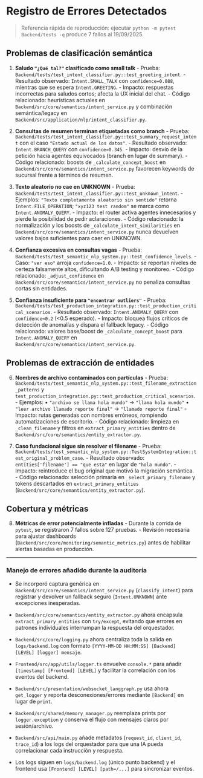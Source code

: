# Registro de Errores Detectados

> Referencia rápida de reproducción: ejecutar `python -m pytest Backend/tests -q` produce 7 fallos al 19/09/2025.

## Problemas de clasificación semántica

1. **Saludo `"¿Qué tal?"` clasificado como small talk**     - Prueba: `Backend/tests/test_intent_classifier.py::test_greeting_intent`.     - Resultado observado: `Intent.SMALL_TALK` con `confidence=0.088`, mientras que se espera `Intent.GREETING`.     - Impacto: respuestas incorrectas para saludos cortos; afecta la UX inicial del chat.     - Código relacionado: heurísticas actuales en `Backend/src/core/semantics/intent_service.py` y combinación semántica/legacy en `Backend/src/application/nlp/intent_classifier.py`.

2. **Consultas de resumen terminan etiquetadas como branch**     - Prueba: `Backend/tests/test_intent_classifier.py::test_summary_request_intent` con el caso `"Estado actual de los datos"`.     - Resultado observado: `Intent.BRANCH_QUERY` con `confidence≈0.345`.     - Impacto: desvío de la petición hacia agentes equivocados (branch en lugar de summary).     - Código relacionado: boosts de `_calculate_concept_boost` en `Backend/src/core/semantics/intent_service.py` favorecen keywords de sucursal frente a términos de resumen.

3. **Texto aleatorio no cae en UNKNOWN**     - Prueba: `Backend/tests/test_intent_classifier.py::test_unknown_intent`.     - Ejemplos: `"Texto completamente aleatorio sin sentido"` retorna `Intent.FILE_OPERATION`; `"xyz123 test random"` se marca como `Intent.ANOMALY_QUERY`.     - Impacto: el router activa agentes innecesarios y pierde la posibilidad de pedir aclaraciones.     - Código relacionado: la normalización y los boosts de `_calculate_intent_similarities` en `Backend/src/core/semantics/intent_service.py` nunca devuelven valores bajos suficientes para caer en UNKNOWN.

4. **Confianza excesiva en consultas vagas**     - Prueba: `Backend/tests/test_semantic_nlp_system.py::test_confidence_levels`.     - Caso: `"ver eso"` arroja `confidence=1.0`.     - Impacto: se reportan niveles de certeza falsamente altos, dificultando A/B testing y monitoreo.     - Código relacionado: `_adjust_confidence` en `Backend/src/core/semantics/intent_service.py` no penaliza consultas cortas sin entidades.

5. **Confianza insuficiente para `"encontrar outliers"`**     - Prueba: `Backend/tests/test_production_integration.py::test_production_critical_scenarios`.     - Resultado observado: `Intent.ANOMALY_QUERY` con `confidence≈0.2` (<0.5 esperado).     - Impacto: bloquea flujos críticos de detección de anomalías y dispara el fallback legacy.     - Código relacionado: valores base/boost de `_calculate_concept_boost` para `Intent.ANOMALY_QUERY` en `Backend/src/core/semantics/intent_service.py`.

## Problemas de extracción de entidades

6. **Nombres de archivo contaminados con partículas**     - Prueba: `Backend/tests/test_semantic_nlp_system.py::test_filename_extraction_patterns` y `test_production_integration.py::test_production_critical_scenarios`.     - Ejemplos:       • `"archivo se llama hola mundo"` → `"llama hola mundo"`       • `"leer archivo llamado reporte final"` → `"llamado reporte final"`       - Impacto: rutas generadas con nombres erróneos, rompiendo automatizaciones de escritorio.       - Código relacionado: limpieza en `_clean_filename` y filtros en `extract_primary_entities` dentro de `Backend/src/core/semantics/entity_extractor.py`.

7. **Caso fundacional sigue sin resolver el filename**     - Prueba: `Backend/tests/test_semantic_nlp_system.py::TestSystemIntegration::test_original_problem_case`.     - Resultado observado: `entities['filename'] == "que esta"` en lugar de `"hola mundo"`.     - Impacto: reintroduce el bug original que motivó la migración semántica.     - Código relacionado: selección primaria en `_select_primary_filename` y tokens descartados en `extract_primary_entities` (`Backend/src/core/semantics/entity_extractor.py`).

## Cobertura y métricas

8. **Métricas de error potencialmente infladas**     - Durante la corrida de `pytest`, se registraron 7 fallos sobre 127 pruebas.     - Revisión necesaria para ajustar dashboards (`Backend/src/core/monitoring/semantic_metrics.py`) antes de habilitar alertas basadas en producción.

---

### Manejo de errores añadido durante la auditoría
- Se incorporó captura genérica en `Backend/src/core/semantics/intent_service.py` (`classify_intent`) para registrar y devolver un fallback seguro (`Intent.UNKNOWN`) ante excepciones inesperadas.
- `Backend/src/core/semantics/entity_extractor.py` ahora encapsula `extract_primary_entities` con `try/except`, evitando que errores en patrones individuales interrumpan la respuesta del orquestador.

- `Backend/src/core/logging.py` ahora centraliza toda la salida en `logs/backend.log` con formato `[YYYY-MM-DD HH:MM:SS] [Backend] [LEVEL] [logger] mensaje`.
- `Frontend/src/app/utils/logger.ts` envuelve `console.*` para añadir `[timestamp] [Frontend] [LEVEL]` y facilitar la correlación con los eventos del backend.
- `Backend/src/presentation/websocket_langgraph.py` usa ahora `get_logger` y reporta desconexiones/errores mediante `[Backend]` en lugar de `print`.
- `Backend/src/shared/memory_manager.py` reemplaza prints por `logger.exception` y conserva el flujo con mensajes claros por sesión/archivo.
- `Backend/src/api/main.py` añade metadatos (`request_id`, `client_id`, `trace_id`) a los logs del orquestador para que una IA pueda correlacionar cada instrucción y respuesta.
- Los logs siguen en `logs/backend.log` (único punto backend) y el frontend usa `[Frontend] [LEVEL] [path=/...]` para sincronizar eventos.

